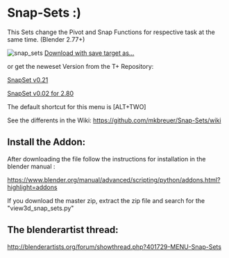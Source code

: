 # Snap-Sets :) 

This Sets change the Pivot and Snap Functions for respective task at the same time. (Blender 2.77+)

![snap_sets](https://lh6.googleusercontent.com/-rnv_sOTXEM8/V23i19OnBVI/AAAAAAAAI_E/Bzgm39z1CEMW8vqj5pqiTlXxqNX6xQ4mwCL0B/w162-h182-no/snap_sets.png)
[Download with save target as...](https://raw.githubusercontent.com/mkbreuer/Snap-Sets/master/view3d_snap_sets.py)

or get the neweset Version from the T+ Repository: 

[SnapSet v0.21](https://github.com/mkbreuer/ToolPlus/raw/master/2.79/Sets/zip/toolplus_snapset_v0.21.zip)
 
[SnapSet v0.02 for 2.80](https://github.com/mkbreuer/ToolPlus/raw/master/2.80/Sets/view3d_snapset_v002.zip)

The default shortcut for this menu is [ALT+TWO]

See the differents in the Wiki:
https://github.com/mkbreuer/Snap-Sets/wiki

## Install the Addon:

After downloading the file follow the instructions for installation in the blender manual :

https://www.blender.org/manual/advanced/scripting/python/addons.html?highlight=addons

If you download the master zip, extract the zip file and search for the "view3d_snap_sets.py"

## The blenderartist thread:

http://blenderartists.org/forum/showthread.php?401729-MENU-Snap-Sets
